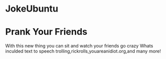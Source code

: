 # JokeUbuntu
# Prank Your Friends
With this new thing you can sit and watch your friends go crazy
Whats inculded text to speech trolling,rickrolls,youareanidiot.org,and many more!
